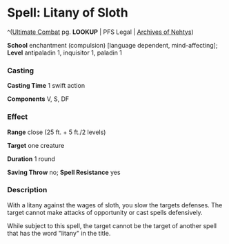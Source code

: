 # Spell: Litany of Sloth

^([Ultimate Combat][ss-litany-of-sloth] pg. **LOOKUP** | PFS Legal | [Archives of Nehtys][sn-litany-of-sloth])

**School** enchantment (compulsion) [language dependent, mind-affecting]; **Level** antipaladin 1, inquisitor 1, paladin 1

### Casting

**Casting Time** 1 swift action  

**Components** V, S, DF

### Effect

**Range** close (25 ft. + 5 ft./2 levels)  

**Target** one creature  

**Duration** 1 round   

**Saving Throw** no; **Spell Resistance** yes

### Description

With a litany against the wages of sloth, you slow the targets defenses. The target cannot make attacks of opportunity or cast spells defensively.  

While subject to this spell, the target cannot be the target of another spell that has the word "litany" in the title.

[ss-litany-of-sloth]: http://paizo.com/pathfinderRPG/v57
[sn-litany-of-sloth]: http://www.archivesofnethys.com/SpellDisplay.aspx?ItemName=Litany%20of%20Sloth